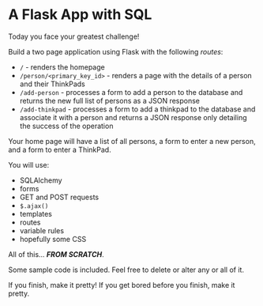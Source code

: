 A Flask App with SQL
====================

Today you face your greatest challenge!

Build a two page application using Flask with the following
*routes*:
* `/` - renders the homepage
* `/person/<primary_key_id>` - renders a page with the details of a
  person and their ThinkPads
* `/add-person`  - processes a form to add a person to the database
  and returns the new full list of persons as a JSON response
* `/add-thinkpad` - processes a form to add a thinkpad to the database and
  associate it with a person and returns a JSON response only
  detailing the success of the operation

Your home page will have a list of all persons, a form to enter a new
person, and a form to enter a ThinkPad.

You will use:
  * SQLAlchemy
  * forms
  * GET and POST requests
  * `$.ajax()`
  * templates
  * routes
  * variable rules
  * hopefully some CSS

All of this... ***FROM SCRATCH***.

Some sample code is included. Feel free to delete or alter any or all
of it.

If you finish, make it pretty!
If you get bored before you finish, make it pretty.
